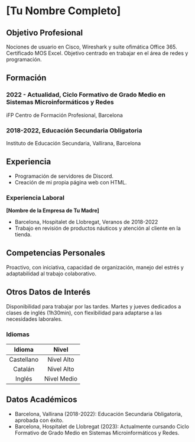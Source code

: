 # **[Tu Nombre Completo]**
## Objetivo Profesional
Nociones de usuario en Cisco, Wireshark y suite ofimática Office 365. Certificado MOS Excel. Objetivo centrado en trabajar en el área de redes y programación.

## Formación
### 2022 - Actualidad, Ciclo Formativo de Grado Medio en Sistemas Microinformáticos y Redes
iFP Centro de Formación Profesional, Barcelona

### 2018-2022, Educación Secundaria Obligatoria
Instituto de Educación Secundaria, Vallirana, Barcelona

## Experiencia
- Programación de servidores de Discord.
- Creación de mi propia página web con HTML.

### Experiencia Laboral
**[Nombre de la Empresa de Tu Madre]**
- Barcelona, Hospitalet de Llobregat, Veranos de 2018-2022
- Trabajo en revisión de productos náuticos y atención al cliente en la tienda.

## Competencias Personales
Proactivo, con iniciativa, capacidad de organización, manejo del estrés y adaptabilidad al trabajo colaborativo.

## Otros Datos de Interés
Disponibilidad para trabajar por las tardes. Martes y jueves dedicados a clases de inglés (1h30min), con flexibilidad para adaptarse a las necesidades laborales.

### Idiomas
| Idioma     | Nivel       |
|:----------:|:-----------:|
| Castellano | Nivel Alto  |
| Catalán    | Nivel Alto  |
| Inglés     | Nivel Medio |

## Datos Académicos
- Barcelona, Vallirana (2018-2022): Educación Secundaria Obligatoria, aprobada con éxito.
- Barcelona, Hospitalet de Llobregat (2023): Actualmente cursando Ciclo Formativo de Grado Medio en Sistemas Microinformáticos y Redes.

